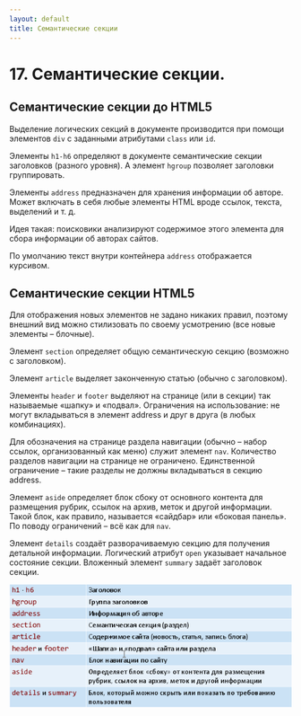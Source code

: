 ```yaml
---
layout: default
title: Семантические секции
---
```


# 17. Семантические секции.

## Семантические секции до HTML5

Выделение логических секций в документе производится при помощи элементов `div` с заданными атрибутами `class` или `id`.

Элементы `h1-h6` определяют в документе семантические секции заголовков (разного уровня). А элемент `hgroup` позволяет заголовки группировать.

Элементы `address` предназначен для хранения информации об авторе. Может включать в себя любые элементы HTML вроде ссылок, текста, выделений и т. д.

Идея такая: поисковики анализируют содержимое этого элемента для сбора информации об авторах сайтов.

По умолчанию текст внутри контейнера `address` отображается курсивом.

## Семантические секции HTML5

Для отображения новых элементов не задано никаких правил, поэтому внешний вид можно стилизовать по своему усмотрению (все новые элементы – блочные).

Элемент `section` определяет общую семантическую секцию (возможно с заголовком).

Элемент `article` выделяет законченную статью (обычно с заголовком).

Элементы `header` и `footer` выделяют на странице (или в секции) так называемые «шапку» и «подвал». Ограничения на использование: не могут вкладываться в элемент address и друг в друга (в любых комбинациях).

Для обозначения на странице раздела навигации (обычно – набор ссылок, организованный как меню) служит элемент `nav`. Количество разделов навигации на странице не ограничено. Единственной ограничение – такие разделы не должны вкладываться в секцию address.

Элемент `aside` определяет блок сбоку от основного контента для размещения рубрик, ссылок на архив, меток и другой информации. Такой блок, как правило, называется «сайдбар» или «боковая панель». По поводу ограничений – всё как для `nav`.

Элемент `details` создаёт разворачиваемую секцию для получения детальной информации. Логический атрибут `open` указывает начальное состояние секции. Вложенный элемент `summary` задаёт заголовок секции.

![](images/chrome_2017-05-26_20-44-07.png)